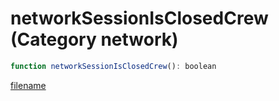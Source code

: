 # networkSessionIsClosedCrew (Category network)

```js
function networkSessionIsClosedCrew(): boolean
```

[filename](networkSessionIsClosedCrew_m.md ':include')